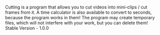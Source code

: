 Cutting is a program that allows you to cut videos into mini-clips / cut frames from it.
A time calculator is also available to convert to seconds, because the program works in them!
The program may create temporary files, which will not interfere with your work, but you can delete them!
Stable Version - 1.0.0
